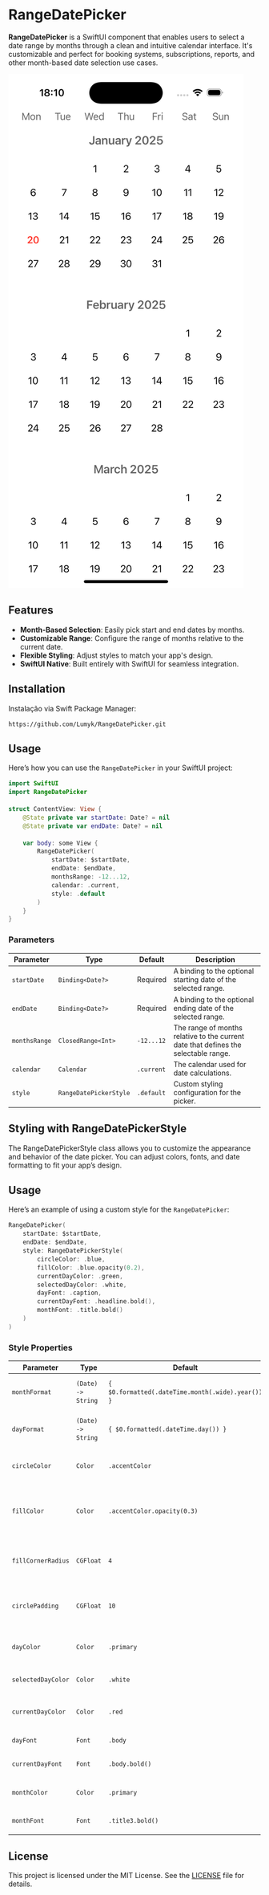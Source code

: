 # RangeDatePicker

**RangeDatePicker** is a SwiftUI component that enables users to select a date range by months through a clean and intuitive calendar interface. It's customizable and perfect for booking systems, subscriptions, reports, and other month-based date selection use cases.

![Demo](Demo/Demo.gif?raw=true)

## Features

- **Month-Based Selection**: Easily pick start and end dates by months.
- **Customizable Range**: Configure the range of months relative to the current date.
- **Flexible Styling**: Adjust styles to match your app's design.
- **SwiftUI Native**: Built entirely with SwiftUI for seamless integration.

## Installation

Instalação via Swift Package Manager:

```url
https://github.com/Lumyk/RangeDatePicker.git
```

## Usage

Here’s how you can use the `RangeDatePicker` in your SwiftUI project:

```swift
import SwiftUI
import RangeDatePicker

struct ContentView: View {
    @State private var startDate: Date? = nil
    @State private var endDate: Date? = nil

    var body: some View {
        RangeDatePicker(
            startDate: $startDate,
            endDate: $endDate,
            monthsRange: -12...12,
            calendar: .current,
            style: .default
        )
    }
}
```

### Parameters

| Parameter     | Type                 | Default         | Description                                                                            |
|---------------|----------------------|-----------------|----------------------------------------------------------------------------------------|
| `startDate`   | `Binding<Date?>`     | Required        | A binding to the optional starting date of the selected range.                        |
| `endDate`     | `Binding<Date?>`     | Required        | A binding to the optional ending date of the selected range.                          |
| `monthsRange` | `ClosedRange<Int>`   | `-12...12`      | The range of months relative to the current date that defines the selectable range.   |
| `calendar`    | `Calendar`           | `.current`      | The calendar used for date calculations.                                              |
| `style`       | `RangeDatePickerStyle` | `.default`      | Custom styling configuration for the picker.                                          |

## Styling with RangeDatePickerStyle

The RangeDatePickerStyle class allows you to customize the appearance and behavior of the date picker. You can adjust colors, fonts, and date formatting to fit your app’s design.

## Usage

Here’s an example of using a custom style for the `RangeDatePicker`:
```swift
RangeDatePicker(
    startDate: $startDate,
    endDate: $endDate,
    style: RangeDatePickerStyle(
        circleColor: .blue,
        fillColor: .blue.opacity(0.2),
        currentDayColor: .green,
        selectedDayColor: .white,
        dayFont: .caption,
        currentDayFont: .headline.bold(),
        monthFont: .title.bold()
    )
)
```

### Style Properties

| Parameter          | Type                 | Default                              | Description                                                                 |
|--------------------|----------------------|--------------------------------------|-----------------------------------------------------------------------------|
| `monthFormat`      | `(Date) -> String`  | `{ $0.formatted(.dateTime.month(.wide).year()) }` | A closure to format the displayed month.                                   |
| `dayFormat`        | `(Date) -> String`  | `{ $0.formatted(.dateTime.day()) }`  | A closure to format the displayed day.                                     |
| `circleColor`      | `Color`             | `.accentColor`                       | The color of the selection circle.                                         |
| `fillColor`        | `Color`             | `.accentColor.opacity(0.3)`          | The background fill color for the selected date range.                     |
| `fillCornerRadius` | `CGFloat`           | `4`                                  | The corner radius for the background fill.                                 |
| `circlePadding`    | `CGFloat`           | `10`                                 | The padding around the selection circle.                                   |
| `dayColor`         | `Color`             | `.primary`                           | The color of unselected days.                                              |
| `selectedDayColor` | `Color`             | `.white`                             | The color of selected days.                                                |
| `currentDayColor`  | `Color`             | `.red`                               | The color of the current day (today).                                      |
| `dayFont`          | `Font`              | `.body`                              | The font for days.                                                         |
| `currentDayFont`   | `Font`              | `.body.bold()`                       | The font for the current day.                                              |
| `monthColor`       | `Color`             | `.primary`                           | The color for month names.                                                 |
| `monthFont`        | `Font`              | `.title3.bold()`                     | The font for month names.                                                  |

## License

This project is licensed under the MIT License. See the [LICENSE](./LICENSE) file for details.

